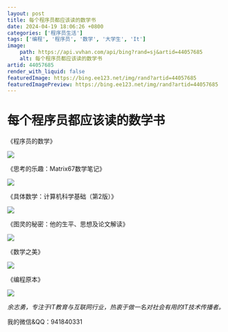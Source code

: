 ```yaml
---
layout: post
title: 每个程序员都应该读的数学书
date: 2024-04-19 18:06:26 +0800
categories: ['程序员生活']
tags: ['编程', '程序员', '数学', '大学生', 'It']
image:
    path: https://api.vvhan.com/api/bing?rand=sj&artid=44057685
    alt: 每个程序员都应该读的数学书
artid: 44057685
render_with_liquid: false
featuredImage: https://bing.ee123.net/img/rand?artid=44057685
featuredImagePreview: https://bing.ee123.net/img/rand?artid=44057685
---
```


# 每个程序员都应该读的数学书

《程序员的数学》
  
![](https://img-blog.csdn.net/20150304124637458?watermark/2/text/aHR0cDovL2Jsb2cuY3Nkbi5uZXQvd2ViNGk=/font/5a6L5L2T/fontsize/400/fill/I0JBQkFCMA==/dissolve/70/gravity/Center)

《思考的乐趣：Matrix67数学笔记》
  

![](https://img-blog.csdn.net/20150304124649969?watermark/2/text/aHR0cDovL2Jsb2cuY3Nkbi5uZXQvd2ViNGk=/font/5a6L5L2T/fontsize/400/fill/I0JBQkFCMA==/dissolve/70/gravity/Center)

《具体数学：计算机科学基础（第2版）》
  

![](https://img-blog.csdn.net/20150304124726641?watermark/2/text/aHR0cDovL2Jsb2cuY3Nkbi5uZXQvd2ViNGk=/font/5a6L5L2T/fontsize/400/fill/I0JBQkFCMA==/dissolve/70/gravity/Center)

《图灵的秘密：他的生平、思想及论文解读》
  

![](https://img-blog.csdn.net/20150304124713260?watermark/2/text/aHR0cDovL2Jsb2cuY3Nkbi5uZXQvd2ViNGk=/font/5a6L5L2T/fontsize/400/fill/I0JBQkFCMA==/dissolve/70/gravity/Center)

《数学之美》
  

![](https://img-blog.csdn.net/20150304124722324?watermark/2/text/aHR0cDovL2Jsb2cuY3Nkbi5uZXQvd2ViNGk=/font/5a6L5L2T/fontsize/400/fill/I0JBQkFCMA==/dissolve/70/gravity/Center)

《编程原本》
  

![](https://img-blog.csdn.net/20150304124756042?watermark/2/text/aHR0cDovL2Jsb2cuY3Nkbi5uZXQvd2ViNGk=/font/5a6L5L2T/fontsize/400/fill/I0JBQkFCMA==/dissolve/70/gravity/Center)

*余志勇，专注于IT教育与互联网行业，热衷于做一名对社会有用的IT技术传播者。*


我的微信&QQ：941840331